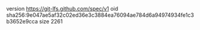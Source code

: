 version https://git-lfs.github.com/spec/v1
oid sha256:9e047ae5af32c02ed36e3c3884ea76094ae784d6a94974934fe1c3b3652e9cca
size 2261
